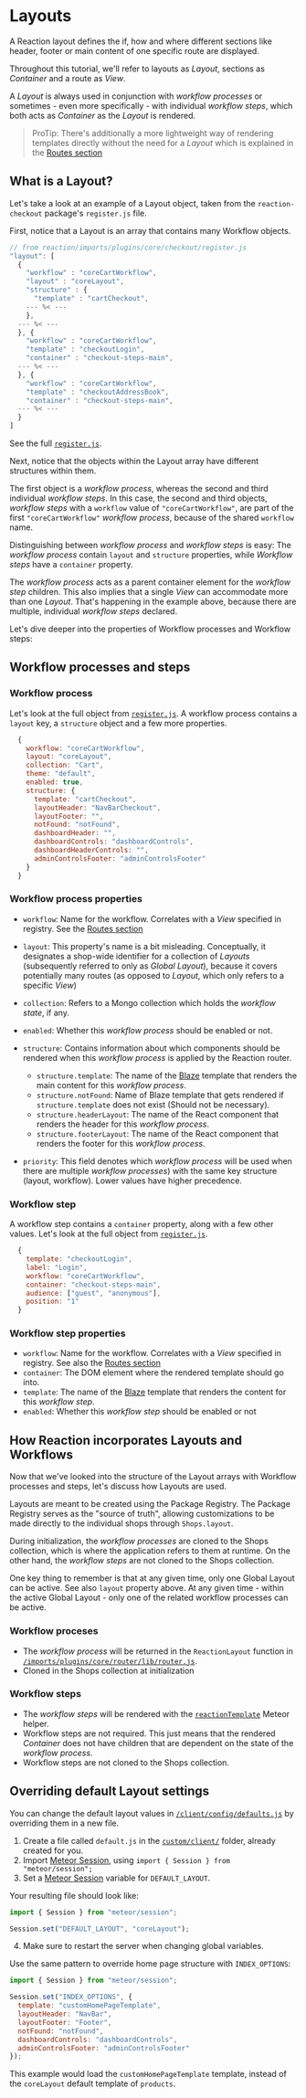 # Layouts

A Reaction layout defines the if, how and where different sections like header, footer or main content of one specific route are displayed.

Throughout this tutorial, we'll refer to layouts as *Layout*, sections as *Container* and a route as *View*.

A *Layout* is always used in conjunction with *workflow processes* or sometimes - even more specifically - with individual *workflow steps*, which both acts as *Container* as the *Layout* is rendered.

> ProTip: There's additionally a more lightweight way of rendering templates directly without the need for a *Layout* which is explained in the [Routes section](https://docs.reactioncommerce.com/reaction-docs/master/plugin-routes-6.md)

## What is a Layout?

Let's take a look at an example of a Layout object, taken from the `reaction-checkout` package's `register.js` file.

First, notice that a Layout is an array that contains many Workflow objects.

```js
// from reaction/imports/plugins/core/checkout/register.js
"layout": [
  {
    "workflow" : "coreCartWorkflow",
    "layout" : "coreLayout",
    "structure" : {
      "template" : "cartCheckout",
    --- %< ---
    },
  --- %< ---
  }, {
    "workflow" : "coreCartWorkflow",
    "template" : "checkoutLogin",
    "container" : "checkout-steps-main",
  --- %< ---
  }, {
    "workflow" : "coreCartWorkflow",
    "template" : "checkoutAddressBook",
    "container" : "checkout-steps-main",
  --- %< ---
  }
]
```

See the full [`register.js`](https://github.com/reactioncommerce/reaction/blob/v1.6.0/imports/plugins/core/checkout/register.js).

Next, notice that the objects within the Layout array have different structures within them.

The first object is a *workflow process*, whereas the second and third individual *workflow steps*. In this case, the second and third objects, *workflow steps* with a `workflow` value of `"coreCartWorkflow"`, are part of the first `"coreCartWorkflow"` *workflow process*, because of the shared `workflow` name.

Distinguishing between *workflow process* and *workflow steps* is easy: The *workflow process* contain `layout` and `structure` properties, while *Workflow steps* have a `container` property.

The *workflow process* acts as a parent container element for the *workflow step* children. This also implies that a single *View* can accommodate more than one *Layout*. That's happening in the example above, because there are multiple, individual *workflow steps* declared.

Let's dive deeper into the properties of Workflow processes and Workflow steps:

## Workflow processes and steps

### Workflow process

Let's look at the full object from [`register.js`](https://github.com/reactioncommerce/reaction/blob/v1.6.0/imports/plugins/core/checkout/register.js#L23). A workflow process contains a `layout` key, a `structure` object and a few more properties.

```js
  {
    workflow: "coreCartWorkflow",
    layout: "coreLayout",
    collection: "Cart",
    theme: "default",
    enabled: true,
    structure: {
      template: "cartCheckout",
      layoutHeader: "NavBarCheckout",
      layoutFooter: "",
      notFound: "notFound",
      dashboardHeader: "",
      dashboardControls: "dashboardControls",
      dashboardHeaderControls: "",
      adminControlsFooter: "adminControlsFooter"
    }
  }
```

### Workflow process properties

- `workflow`: Name for the workflow. Correlates with a *View* specified in registry. See the [Routes section](https://docs.reactioncommerce.com/reaction-docs/master/plugin-routes-6)

- `layout`: This property's name is a bit misleading. Conceptually, it designates a shop-wide identifier for a collection of *Layouts* (subsequently referred to only as *Global Layout*), because it covers potentially many routes (as opposed to *Layout*, which only refers to a specific *View*)

- `collection`: Refers to a Mongo collection which holds the *workflow state*, if any.

- `enabled`: Whether this *workflow process* should be enabled or not.

- `structure`: Contains information about which components should be rendered when this *workflow process* is applied by the Reaction router.

  - `structure.template`: The name of the [Blaze](http://docs.meteor.com/#/full/blaze*render) template that renders the main content for this *workflow process*.
  - `structure.notFound`: Name of Blaze template that gets rendered if `structure.template` does not exist (Should not be necessary).
  - `structure.headerLayout`: The name of the React component that renders the header for this *workflow process*.
  - `structure.footerLayout`: The name of the React component that renders the footer for this *workflow process*.

- `priority`: This field denotes which *workflow process* will be used when there are multiple *workflow processes*) with the same key structure (layout, workflow). Lower values have higher precedence.

### Workflow step

A workflow step contains a `container` property, along with a few other values. Let's look at the full object from [`register.js`](https://github.com/reactioncommerce/reaction/blob/v1.6.0/imports/plugins/core/checkout/register.js#L39).

```js
  {
    template: "checkoutLogin",
    label: "Login",
    workflow: "coreCartWorkflow",
    container: "checkout-steps-main",
    audience: ["guest", "anonymous"],
    position: "1"
  }
```

### Workflow step properties

- `workflow`: Name for the workflow. Correlates with a *View* specified in registry. See also the [Routes section](https://docs.reactioncommerce.com/reaction-docs/master/plugin-routes-6)
- `container`: The DOM element where the rendered template should go into.
- `template`: The name of the [Blaze](http://docs.meteor.com/#/full/blaze*render) template that renders the content for this *workflow step*.
- `enabled`: Whether this *workflow step* should be enabled or not

## How Reaction incorporates Layouts and Workflows

Now that we've looked into the structure of the Layout arrays with Workflow processes and steps, let's discuss how Layouts are used.

Layouts are meant to be created using the Package Registry. The Package Registry serves as the "source of truth", allowing customizations to be made directly to the individual shops through `Shops.layout`.

During initialization, the *workflow processes* are cloned to the Shops collection, which is where the application refers to them at runtime. On the other hand, the *workflow steps* are not cloned to the Shops collection.

One key thing to remember is that at any given time, only one Global Layout can be active. See also `layout` property above. At any given time - within the active Global Layout - only one of the related workflow processes can be active.

### Workflow proceses

- The *workflow process* will be returned in the `ReactionLayout` function in [`/imports/plugins/core/router/lib/router.js`](https://github.com/reactioncommerce/reaction/blob/v1.6.0/imports/plugins/core/router/lib/router.js#L412).
- Cloned in the Shops collection at initialization

### Workflow steps

- The *workflow steps* will be rendered with the [`reactionTemplate`](https://github.com/reactioncommerce/reaction/blob/1.6/client/modules/core/helpers/layout.js#L9) Meteor helper.
- Workflow steps are not required. This just means that the rendered *Container* does not have children that are dependent on the state of the *workflow process*.
- Workflow steps are not cloned to the Shops collection.

## Overriding default Layout settings

You can change the default layout values in [`/client/config/defaults.js`](https://github.com/reactioncommerce/reaction/blob/v1.6.0/client/config/defaults.js) by overriding them in a new file.

1. Create a file called `default.js` in the [`custom/client/`](https://github.com/reactioncommerce/reaction/tree/master/custom/client) folder, already created for you.
2. Import [Meteor Session](http://docs.meteor.com/api/session.html), using `import { Session } from "meteor/session";`
3. Set a [Meteor Session](http://docs.meteor.com/api/session.html) variable for `DEFAULT_LAYOUT`.

Your resulting file should look like:

```js
import { Session } from "meteor/session";

Session.set("DEFAULT_LAYOUT", "coreLayout");
```

4. Make sure to restart the server when changing global variables.

Use the same pattern to override home page structure with `INDEX_OPTIONS`:

```js
import { Session } from "meteor/session";

Session.set("INDEX_OPTIONS", {
  template: "customHomePageTemplate",
  layoutHeader: "NavBar",
  layoutFooter: "Footer",
  notFound: "notFound",
  dashboardControls: "dashboardControls",
  adminControlsFooter: "adminControlsFooter"
});
```

This example would load the `customHomePageTemplate` template, instead of the `coreLayout` default template of `products`.
